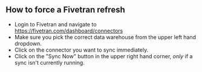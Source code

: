 ## How to force a Fivetran refresh
* Login to Fivetran and navigate to https://fivetran.com/dashboard/connectors
* Make sure you pick the correct data warehouse from the upper left hand dropdown.
* Click on the connector you want to sync immediately.
* Click on the "Sync Now" button in the upper right hand corner, _only_ if a sync isn't currently running.